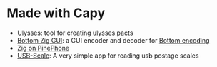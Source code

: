 # Made with Capy
- [Ulysses](https://github.com/g-w1/ulysses): tool for creating [ulysses pacts](https://en.wikipedia.org/wiki/Ulysses_pact)
- [Bottom Zig GUI](https://github.com/zenith391/bottom-zig-gui): a GUI encoder and decoder for [Bottom encoding](https://github.com/bottom-software-foundation/spec)
- [Zig on PinePhone](https://lupyuen.github.io/articles/pinephone)
- [USB-Scale](https://github.com/frmdstryr/usb-scale): A very simple app for reading usb postage scales
